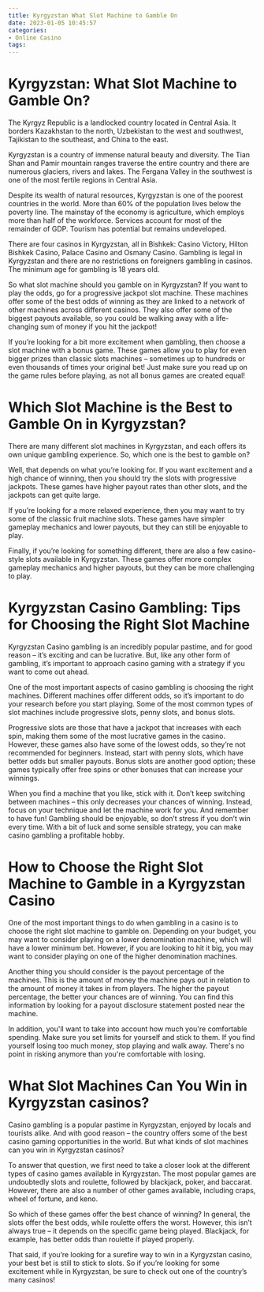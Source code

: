```yaml
---
title: Kyrgyzstan What Slot Machine to Gamble On 
date: 2023-01-05 10:45:57
categories:
- Online Casino
tags:
---
```



#  Kyrgyzstan: What Slot Machine to Gamble On? 

The Kyrgyz Republic is a landlocked country located in Central Asia. It borders Kazakhstan to the north, Uzbekistan to the west and southwest, Tajikistan to the southeast, and China to the east.

Kyrgyzstan is a country of immense natural beauty and diversity. The Tian Shan and Pamir mountain ranges traverse the entire country and there are numerous glaciers, rivers and lakes. The Fergana Valley in the southwest is one of the most fertile regions in Central Asia.

Despite its wealth of natural resources, Kyrgyzstan is one of the poorest countries in the world. More than 60% of the population lives below the poverty line. The mainstay of the economy is agriculture, which employs more than half of the workforce. Services account for most of the remainder of GDP. Tourism has potential but remains undeveloped.

There are four casinos in Kyrgyzstan, all in Bishkek: Casino Victory, Hilton Bishkek Casino, Palace Casino and Osmany Casino. Gambling is legal in Kyrgyzstan and there are no restrictions on foreigners gambling in casinos. The minimum age for gambling is 18 years old.

So what slot machine should you gamble on in Kyrgyzstan? If you want to play the odds, go for a progressive jackpot slot machine. These machines offer some of the best odds of winning as they are linked to a network of other machines across different casinos. They also offer some of the biggest payouts available, so you could be walking away with a life-changing sum of money if you hit the jackpot!

If you’re looking for a bit more excitement when gambling, then choose a slot machine with a bonus game. These games allow you to play for even bigger prizes than classic slots machines – sometimes up to hundreds or even thousands of times your original bet! Just make sure you read up on the game rules before playing, as not all bonus games are created equal!

#  Which Slot Machine is the Best to Gamble On in Kyrgyzstan? 

There are many different slot machines in Kyrgyzstan, and each offers its own unique gambling experience. So, which one is the best to gamble on?

Well, that depends on what you’re looking for. If you want excitement and a high chance of winning, then you should try the slots with progressive jackpots. These games have higher payout rates than other slots, and the jackpots can get quite large.

If you’re looking for a more relaxed experience, then you may want to try some of the classic fruit machine slots. These games have simpler gameplay mechanics and lower payouts, but they can still be enjoyable to play.

Finally, if you’re looking for something different, there are also a few casino-style slots available in Kyrgyzstan. These games offer more complex gameplay mechanics and higher payouts, but they can be more challenging to play.

#  Kyrgyzstan Casino Gambling: Tips for Choosing the Right Slot Machine 

Kyrgyzstan Casino gambling is an incredibly popular pastime, and for good reason – it’s exciting and can be lucrative. But, like any other form of gambling, it’s important to approach casino gaming with a strategy if you want to come out ahead. 

One of the most important aspects of casino gambling is choosing the right machines. Different machines offer different odds, so it’s important to do your research before you start playing. Some of the most common types of slot machines include progressive slots, penny slots, and bonus slots. 

Progressive slots are those that have a jackpot that increases with each spin, making them some of the most lucrative games in the casino. However, these games also have some of the lowest odds, so they’re not recommended for beginners. Instead, start with penny slots, which have better odds but smaller payouts. Bonus slots are another good option; these games typically offer free spins or other bonuses that can increase your winnings. 

When you find a machine that you like, stick with it. Don’t keep switching between machines – this only decreases your chances of winning. Instead, focus on your technique and let the machine work for you. And remember to have fun! Gambling should be enjoyable, so don’t stress if you don’t win every time. With a bit of luck and some sensible strategy, you can make casino gambling a profitable hobby.

#  How to Choose the Right Slot Machine to Gamble in a Kyrgyzstan Casino 

One of the most important things to do when gambling in a casino is to choose the right slot machine to gamble on. Depending on your budget, you may want to consider playing on a lower denomination machine, which will have a lower minimum bet. However, if you are looking to hit it big, you may want to consider playing on one of the higher denomination machines.

Another thing you should consider is the payout percentage of the machines. This is the amount of money the machine pays out in relation to the amount of money it takes in from players. The higher the payout percentage, the better your chances are of winning. You can find this information by looking for a payout disclosure statement posted near the machine.

In addition, you'll want to take into account how much you're comfortable spending. Make sure you set limits for yourself and stick to them. If you find yourself losing too much money, stop playing and walk away. There's no point in risking anymore than you're comfortable with losing.

#  What Slot Machines Can You Win in Kyrgyzstan casinos?

Casino gambling is a popular pastime in Kyrgyzstan, enjoyed by locals and tourists alike. And with good reason – the country offers some of the best casino gaming opportunities in the world. But what kinds of slot machines can you win in Kyrgyzstan casinos?

To answer that question, we first need to take a closer look at the different types of casino games available in Kyrgyzstan. The most popular games are undoubtedly slots and roulette, followed by blackjack, poker, and baccarat. However, there are also a number of other games available, including craps, wheel of fortune, and keno.

So which of these games offer the best chance of winning? In general, the slots offer the best odds, while roulette offers the worst. However, this isn’t always true – it depends on the specific game being played. Blackjack, for example, has better odds than roulette if played properly.

That said, if you’re looking for a surefire way to win in a Kyrgyzstan casino, your best bet is still to stick to slots. So if you’re looking for some excitement while in Kyrgyzstan, be sure to check out one of the country’s many casinos!